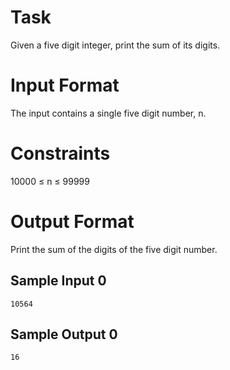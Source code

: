 # **Task**

Given a five digit integer, print the sum of its digits.

# **Input Format**

The input contains a single five digit number, n.

# **Constraints**
10000 ≤ n ≤ 99999

# **Output Format**

Print the sum of the digits of the five digit number.

## **Sample Input 0**
```
10564
```
## **Sample Output 0**
```
16
```